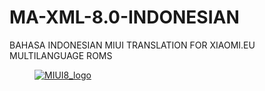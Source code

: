 # MA-XML-8.0-INDONESIAN
BAHASA INDONESIAN MIUI TRANSLATION FOR XIAOMI.EU MULTILANGUAGE ROMS
<dl><dd><a href="https://xiaomi.eu/" target="_blank"><img src="http://i.imgur.com/8mHvQNw.png" border="0" alt="MIUI8_logo"></a></dd></dl>
